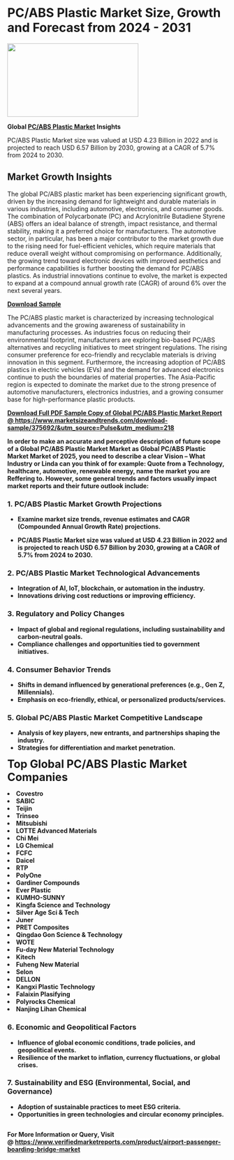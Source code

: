 <H1>PC/ABS Plastic Market Size, Growth and Forecast from 2024 - 2031</H1><img class="aligncenter size-medium wp-image-584254" src="https://thirdeyenews.in/wp-content/uploads/2024/09/Global-Market-Research-300x168.jpeg" alt="" width="300" height="168" /><p><strong>Global&nbsp;<a href="https://www.marketsizeandtrends.com/download-sample/375692/&amp;utm_source=Pulse&amp;utm_medium=218">PC/ABS Plastic Market</a> Insights</strong></p><p>PC/ABS Plastic Market size was valued at USD 4.23 Billion in 2022 and is projected to reach USD 6.57 Billion by 2030, growing at a CAGR of 5.7% from 2024 to 2030.</p><p><h2>Market Growth Insights</h2> <p>The global PC/ABS plastic market has been experiencing significant growth, driven by the increasing demand for lightweight and durable materials in various industries, including automotive, electronics, and consumer goods. The combination of Polycarbonate (PC) and Acrylonitrile Butadiene Styrene (ABS) offers an ideal balance of strength, impact resistance, and thermal stability, making it a preferred choice for manufacturers. The automotive sector, in particular, has been a major contributor to the market growth due to the rising need for fuel-efficient vehicles, which require materials that reduce overall weight without compromising on performance. Additionally, the growing trend toward electronic devices with improved aesthetics and performance capabilities is further boosting the demand for PC/ABS plastics. As industrial innovations continue to evolve, the market is expected to expand at a compound annual growth rate (CAGR) of around 6% over the next several years.</p> <p><strong><a href="#">Download Sample</a></strong></p> <p>The PC/ABS plastic market is characterized by increasing technological advancements and the growing awareness of sustainability in manufacturing processes. As industries focus on reducing their environmental footprint, manufacturers are exploring bio-based PC/ABS alternatives and recycling initiatives to meet stringent regulations. The rising consumer preference for eco-friendly and recyclable materials is driving innovation in this segment. Furthermore, the increasing adoption of PC/ABS plastics in electric vehicles (EVs) and the demand for advanced electronics continue to push the boundaries of material properties. The Asia-Pacific region is expected to dominate the market due to the strong presence of automotive manufacturers, electronics industries, and a growing consumer base for high-performance plastic products.</p> <p><strong><a href="#"></p><p><span class=""><strong>Download Full PDF Sample Copy of Global PC/ABS Plastic Market Report</strong> @ <a href="https://www.marketsizeandtrends.com/download-sample/375692/&amp;utm_source=Pulse&amp;utm_medium=218" target="_blank">https://www.marketsizeandtrends.com/download-sample/375692/&amp;utm_source=Pulse&amp;utm_medium=218</a></span></p><p>In order to make an accurate and perceptive description of future scope of a Global&nbsp;PC/ABS Plastic Market Market as Global&nbsp;PC/ABS Plastic Market Market of 2025, you need to describe a clear Vision &ndash; What Industry or Linda can you think of for example: Quote from a Technology, healthcare, automotive, renewable energy, name the market you are Reffering to. However, some general trends and factors usually impact market reports and their future outlook include:</p><h3>1.&nbsp;<strong>PC/ABS Plastic Market Growth Projections</strong></h3><ul><li>Examine market size trends, revenue estimates and CAGR (Compounded Annual Growth Rate) projections.</li><li><p>PC/ABS Plastic Market size was valued at USD 4.23 Billion in 2022 and is projected to reach USD 6.57 Billion by 2030, growing at a CAGR of 5.7% from 2024 to 2030.</p></li></ul><h3>2.&nbsp;<strong>PC/ABS Plastic Market Technological Advancements</strong></h3><ul><li>Integration of AI, IoT, blockchain, or automation in the industry.</li><li>Innovations driving cost reductions or improving efficiency.</li></ul><h3>3.&nbsp;<strong>Regulatory and Policy Changes</strong></h3><ul><li>Impact of global and regional regulations, including sustainability and carbon-neutral goals.</li><li>Compliance challenges and opportunities tied to government initiatives.</li></ul><h3>4.&nbsp;<strong>Consumer Behavior Trends</strong></h3><ul><li>Shifts in demand influenced by generational preferences (e.g., Gen Z, Millennials).</li><li>Emphasis on eco-friendly, ethical, or personalized products/services.</li></ul><h3>5.&nbsp;<strong>Global PC/ABS Plastic Market Competitive Landscape</strong></h3><ul><li>Analysis of key players, new entrants, and partnerships shaping the industry.</li><li>Strategies for differentiation and market penetration.</li></ul><p data-pm-slice="1 1 []"><span style="color: inherit; font-family: inherit; font-size: 25px;">Top Global PC/ABS Plastic Market Companies</span></p><div class="" data-test-id=""><p><li>Covestro</li><li> SABIC</li><li> Teijin</li><li> Trinseo</li><li> Mitsubishi</li><li> LOTTE Advanced Materials</li><li> Chi Mei</li><li> LG Chemical</li><li> FCFC</li><li> Daicel</li><li> RTP</li><li> PolyOne</li><li> Gardiner Compounds</li><li> Ever Plastic</li><li> KUMHO-SUNNY</li><li> Kingfa Science and Technology</li><li> Silver Age Sci & Tech</li><li> Juner</li><li> PRET Composites</li><li> Qingdao Gon Science & Technology</li><li> WOTE</li><li> Fu-day New Material Technology</li><li> Kitech</li><li> Fuheng New Material</li><li> Selon</li><li> DELLON</li><li> Kangxi Plastic Technology</li><li> Falaixin Plasifying</li><li> Polyrocks Chemical</li><li> Nanjing Lihan Chemical</li></p></div><h3>6.&nbsp;<strong>Economic and Geopolitical Factors</strong></h3><ul><li>Influence of global economic conditions, trade policies, and geopolitical events.</li><li>Resilience of the market to inflation, currency fluctuations, or global crises.</li></ul><h3>7.&nbsp;<strong>Sustainability and ESG (Environmental, Social, and Governance)</strong></h3><ul><li>Adoption of sustainable practices to meet ESG criteria.</li><li>Opportunities in green technologies and circular economy principles.</li></ul><h2><strong style="font-size: 14px;">For More Information or Query, Visit @&nbsp;</strong><a style="background-color: #ffffff; font-size: 14px;" href="https://www.marketsizeandtrends.com/report/pc-abs-plastic-market/" target="_blank">https://www.verifiedmarketreports.com/product/airport-passenger-boarding-bridge-market</a></h2>
